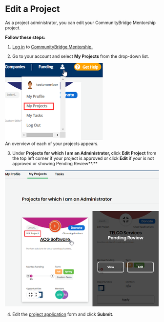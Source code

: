 # Edit a Project

As a project administrator, you can edit your CommunityBridge Mentorship project.

**Follow these steps:**

 1. [Log in](../../user-profile/log-in-to-communitybridge/) to [CommunityBridge Mentorship.](https://people.communitybridge.org/)

2. Go to your account and select **My Projects** from the drop-down list.  
  
![](../../../.gitbook/assets/my-projects.png)  
An overview of each of your projects appears.

3. Under **Projects for which I am an Administrator, c**lick **Edit Project** from the top left corner if your project is approved or click **Edit** if your is not approved or showing Pending Review**.**

![Edit a Project](../../../.gitbook/assets/projects-for-which-i-am-an-admin.png)

4. Edit the [project application](enroll-your-project/mentorship-project-application.md) form and click **Submit**.

